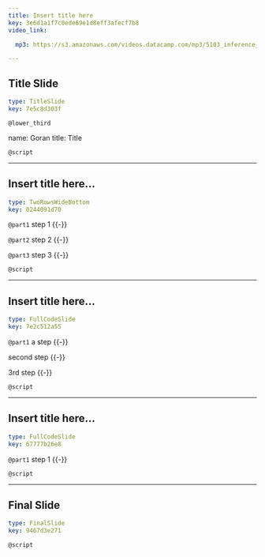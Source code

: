 ```yaml
---
title: Insert title here
key: 3e6d1a1f7c0ede69e1d8eff3afecf7b8
video_link:

  mp3: https://s3.amazonaws.com/videos.datacamp.com/mp3/5103_inference_for_numerical_data/v1/5103_ch4_5.mp3

---
```

## Title Slide

```yaml
type: TitleSlide
key: 7e5c8d303f
```





`@lower_third`

name: Goran
title: Title


`@script`




---
## Insert title here...

```yaml
type: TwoRowsWideBottom
key: 0244091d70
```

`@part1`
step 1 {{-}}

`@part2`
step 2 {{-}}

`@part3`
step 3 {{-}}



`@script`




---
## Insert title here...

```yaml
type: FullCodeSlide
key: 7e2c512a55
```

`@part1`
a step {{-}}

second step {{-}}

3rd step {{-}}





`@script`




---
## Insert title here...

```yaml
type: FullCodeSlide
key: 67777b26e8
```

`@part1`
step 1 {{-}}





`@script`




---
## Final Slide

```yaml
type: FinalSlide
key: 9467d3e271
```






`@script`




